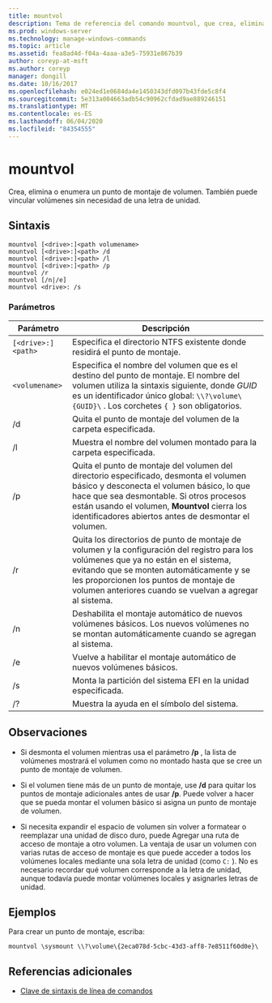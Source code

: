 ```yaml
---
title: mountvol
description: Tema de referencia del comando mountvol, que crea, elimina o enumera un punto de montaje de volumen.
ms.prod: windows-server
ms.technology: manage-windows-commands
ms.topic: article
ms.assetid: fea8ad4d-f04a-4aaa-a3e5-75931e867b39
author: coreyp-at-msft
ms.author: coreyp
manager: dongill
ms.date: 10/16/2017
ms.openlocfilehash: e024ed1e0684da4e1450343dfd097b43fde5c8f4
ms.sourcegitcommit: 5e313a004663adb54c90962cfdad9ae889246151
ms.translationtype: MT
ms.contentlocale: es-ES
ms.lasthandoff: 06/04/2020
ms.locfileid: "84354555"
---
```

# <a name="mountvol"></a>mountvol

Crea, elimina o enumera un punto de montaje de volumen. También puede vincular volúmenes sin necesidad de una letra de unidad.

## <a name="syntax"></a>Sintaxis

```
mountvol [<drive>:]<path volumename>
mountvol [<drive>:]<path> /d
mountvol [<drive>:]<path> /l
mountvol [<drive>:]<path> /p
mountvol /r
mountvol [/n|/e]
mountvol <drive>: /s
```

### <a name="parameters"></a>Parámetros

| Parámetro | Descripción |
| --------- | ----------- |
| `[<drive>:]<path>` | Especifica el directorio NTFS existente donde residirá el punto de montaje. |
| `<volumename>` | Especifica el nombre del volumen que es el destino del punto de montaje. El nombre del volumen utiliza la sintaxis siguiente, donde *GUID* es un identificador único global: `\\?\volume\{GUID}\` . Los corchetes `{ }` son obligatorios. |
| /d | Quita el punto de montaje del volumen de la carpeta especificada. |
| /l | Muestra el nombre del volumen montado para la carpeta especificada. |
| /p | Quita el punto de montaje del volumen del directorio especificado, desmonta el volumen básico y desconecta el volumen básico, lo que hace que sea desmontable. Si otros procesos están usando el volumen, **Mountvol** cierra los identificadores abiertos antes de desmontar el volumen. |
| /r | Quita los directorios de punto de montaje de volumen y la configuración del registro para los volúmenes que ya no están en el sistema, evitando que se monten automáticamente y se les proporcionen los puntos de montaje de volumen anteriores cuando se vuelvan a agregar al sistema. |
| /n | Deshabilita el montaje automático de nuevos volúmenes básicos. Los nuevos volúmenes no se montan automáticamente cuando se agregan al sistema. |
| /e | Vuelve a habilitar el montaje automático de nuevos volúmenes básicos. |
| /s | Monta la partición del sistema EFI en la unidad especificada. |
| /? | Muestra la ayuda en el símbolo del sistema. |

## <a name="remarks"></a>Observaciones

- Si desmonta el volumen mientras usa el parámetro **/p** , la lista de volúmenes mostrará el volumen como no montado hasta que se cree un punto de montaje de volumen.

- Si el volumen tiene más de un punto de montaje, use **/d** para quitar los puntos de montaje adicionales antes de usar **/p**. Puede volver a hacer que se pueda montar el volumen básico si asigna un punto de montaje de volumen.

- Si necesita expandir el espacio de volumen sin volver a formatear o reemplazar una unidad de disco duro, puede Agregar una ruta de acceso de montaje a otro volumen. La ventaja de usar un volumen con varias rutas de acceso de montaje es que puede acceder a todos los volúmenes locales mediante una sola letra de unidad (como `C:` ). No es necesario recordar qué volumen corresponde a la letra de unidad, aunque todavía puede montar volúmenes locales y asignarles letras de unidad.

## <a name="examples"></a>Ejemplos

Para crear un punto de montaje, escriba:

```
mountvol \sysmount \\?\volume\{2eca078d-5cbc-43d3-aff8-7e8511f60d0e}\
```

## <a name="additional-references"></a>Referencias adicionales

- [Clave de sintaxis de línea de comandos](command-line-syntax-key.md)
